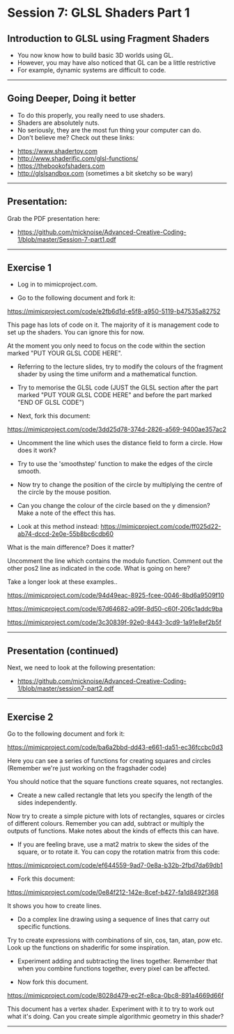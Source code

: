 # Session 7: GLSL Shaders Part 1

## Introduction to GLSL using Fragment Shaders

* You now know how to build basic 3D worlds using GL.
* However, you may have also noticed that GL can be a little restrictive
* For example, dynamic systems are difficult to code.

---

## Going Deeper, Doing it better

* To do this properly, you really need to use shaders.
* Shaders are absolutely nuts.
* No seriously, they are the most fun thing your computer can do.
* Don't believe me? Check out these links:

- https://www.shadertoy.com
- http://www.shaderific.com/glsl-functions/
- https://thebookofshaders.com
- http://glslsandbox.com (sometimes a bit sketchy so be wary)

---

## Presentation:

Grab the PDF presentation here:

- https://github.com/micknoise/Advanced-Creative-Coding-1/blob/master/Session-7-part1.pdf

---

## Exercise 1

* Log in to mimicproject.com.

* Go to the following document and fork it:

https://mimicproject.com/code/e2fb6d1d-e5f8-a950-5119-b47535a82752

This page has lots of code on it. The majority of it is management code to set up the shaders. You can ignore this for now.

At the moment you only need to focus on the code within the section marked "PUT YOUR GLSL CODE HERE".

* Referring to the lecture slides, try to modify the colours of the fragment shader by using the time uniform and a mathematical function.

* Try to memorise the GLSL code (JUST the GLSL section after the part marked "PUT YOUR GLSL CODE HERE" and before the part marked "END OF GLSL CODE")

* Next, fork this document:

https://mimicproject.com/code/3dd25d78-374d-2826-a569-9400ae357ac2

* Uncomment the line which uses the distance field to form a circle. How does it work?

* Try to use the 'smoothstep' function to make the edges of the circle smooth.

* Now try to change the position of the circle by multiplying the centre of the circle by the mouse position.

* Can you change the colour of the circle based on the y dimension? Make a note of the effect this has.

* Look at this method instead: https://mimicproject.com/code/ff025d22-ab74-dccd-2e0e-55b8bc6cdb60

What is the main difference? Does it matter?

Uncomment the line which contains the modulo function. Comment out the other pos2 line as indicated in the code. What is going on here?

Take a longer look at these examples..

https://mimicproject.com/code/94d49eac-8925-fcee-0046-8bd6a9509f10

https://mimicproject.com/code/67d64682-a09f-8d50-c60f-206c1addc9ba

https://mimicproject.com/code/3c30839f-92e0-8443-3cd9-1a91e8ef2b5f

---

## Presentation (continued)

Next, we need to look at the following presentation:

- https://github.com/micknoise/Advanced-Creative-Coding-1/blob/master/session7-part2.pdf

---

## Exercise 2

Go to the following document and fork it:

https://mimicproject.com/code/ba6a2bbd-dd43-e661-da51-ec36fccbc0d3

Here you can see a series of functions for creating squares and circles (Remember we're just working on the fragshader code)

You should notice that the square functions create squares, not rectangles.

* Create a new called rectangle that lets you specify the length of the sides independently.

Now try to create a simple picture with lots of rectangles, squares or circles of different colours. Remember you can add, subtract or multiply the outputs of functions. Make notes about the kinds of effects this can have.

* If you are feeling brave, use a mat2 matrix to skew the sides of the square, or to rotate it. You can copy the rotation matrix from this code:

https://mimicproject.com/code/ef644559-9ad7-0e8a-b32b-2fbd7da69db1

* Fork this document:

https://mimicproject.com/code/0e84f212-142e-8cef-b427-fa1d8492f368

It shows you how to create lines.

* Do a complex line drawing using a sequence of lines that carry out specific functions.

Try to create expressions with combinations of sin, cos, tan, atan, pow etc. Look up the functions on shaderific for some inspiration.

* Experiment adding and subtracting the lines together. Remember that when you combine functions together, every pixel can be affected.

* Now fork this document.

https://mimicproject.com/code/8028d479-ec2f-e8ca-0bc8-891a4669d66f

This document has a vertex shader. Experiment with it to try to work out what it's doing. Can you create simple algorithmic geometry in this shader?

---
